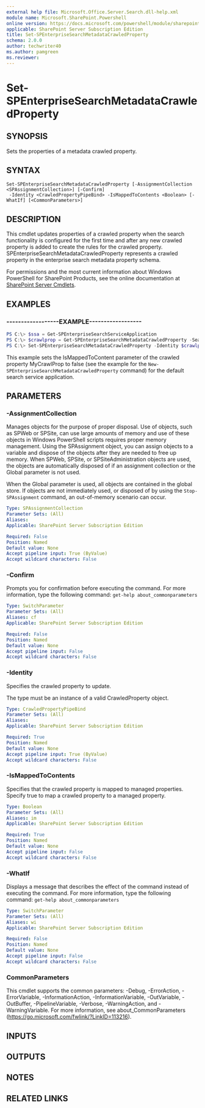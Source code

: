 ```yaml
---
external help file: Microsoft.Office.Server.Search.dll-help.xml
module name: Microsoft.SharePoint.Powershell
online version: https://docs.microsoft.com/powershell/module/sharepoint-server/set-spenterprisesearchmetadatacrawledproperty
applicable: SharePoint Server Subscription Edition
title: Set-SPEnterpriseSearchMetadataCrawledProperty
schema: 2.0.0
author: techwriter40
ms.author: pamgreen
ms.reviewer:
---
```


# Set-SPEnterpriseSearchMetadataCrawledProperty

## SYNOPSIS
Sets the properties of a metadata crawled property.


## SYNTAX

```
Set-SPEnterpriseSearchMetadataCrawledProperty [-AssignmentCollection <SPAssignmentCollection>] [-Confirm]
 -Identity <CrawledPropertyPipeBind> -IsMappedToContents <Boolean> [-WhatIf] [<CommonParameters>]
```

## DESCRIPTION
This cmdlet updates properties of a crawled property when the search functionality is configured for the first time and after any new crawled property is added to create the rules for the crawled property.
SPEnterpriseSearchMetadataCrawledProperty represents a crawled property in the enterprise search metadata property schema.

For permissions and the most current information about Windows PowerShell for SharePoint Products, see the online documentation at [SharePoint Server Cmdlets](https://docs.microsoft.com/powershell/sharepoint/sharepoint-server/sharepoint-server-cmdlets).


## EXAMPLES

### ------------------EXAMPLE------------------
```powershell
PS C:\> $ssa = Get-SPEnterpriseSearchServiceApplication
PS C:\> $crawlprop = Get-SPEnterpriseSearchMetadataCrawledProperty -SearchApplication $ssa -Name MyCrawlProp
PS C:\> Set-SPEnterpriseSearchMetadataCrawledProperty -Identity $crawlprop -IsMappedToContent $true
```

This example sets the IsMappedToContent parameter of the crawled property MyCrawlProp to false (see the example for the `New-SPEnterpriseSearchMetadataCrawledProperty` command) for the default search service application.


## PARAMETERS

### -AssignmentCollection
Manages objects for the purpose of proper disposal.
Use of objects, such as SPWeb or SPSite, can use large amounts of memory and use of these objects in Windows PowerShell scripts requires proper memory management.
Using the SPAssignment object, you can assign objects to a variable and dispose of the objects after they are needed to free up memory.
When SPWeb, SPSite, or SPSiteAdministration objects are used, the objects are automatically disposed of if an assignment collection or the Global parameter is not used.

When the Global parameter is used, all objects are contained in the global store.
If objects are not immediately used, or disposed of by using the `Stop-SPAssignment` command, an out-of-memory scenario can occur.


```yaml
Type: SPAssignmentCollection
Parameter Sets: (All)
Aliases: 
Applicable: SharePoint Server Subscription Edition

Required: False
Position: Named
Default value: None
Accept pipeline input: True (ByValue)
Accept wildcard characters: False
```

### -Confirm
Prompts you for confirmation before executing the command.
For more information, type the following command: `get-help about_commonparameters`


```yaml
Type: SwitchParameter
Parameter Sets: (All)
Aliases: cf
Applicable: SharePoint Server Subscription Edition

Required: False
Position: Named
Default value: None
Accept pipeline input: False
Accept wildcard characters: False
```

### -Identity
Specifies the crawled property to update.

The type must be an instance of a valid CrawledProperty object.


```yaml
Type: CrawledPropertyPipeBind
Parameter Sets: (All)
Aliases: 
Applicable: SharePoint Server Subscription Edition

Required: True
Position: Named
Default value: None
Accept pipeline input: True (ByValue)
Accept wildcard characters: False
```

### -IsMappedToContents
Specifies that the crawled property is mapped to managed properties.
Specify true to map a crawled property to a managed property.


```yaml
Type: Boolean
Parameter Sets: (All)
Aliases: im
Applicable: SharePoint Server Subscription Edition

Required: True
Position: Named
Default value: None
Accept pipeline input: False
Accept wildcard characters: False
```

### -WhatIf
Displays a message that describes the effect of the command instead of executing the command.
For more information, type the following command: `get-help about_commonparameters`


```yaml
Type: SwitchParameter
Parameter Sets: (All)
Aliases: wi
Applicable: SharePoint Server Subscription Edition

Required: False
Position: Named
Default value: None
Accept pipeline input: False
Accept wildcard characters: False
```

### CommonParameters
This cmdlet supports the common parameters: -Debug, -ErrorAction, -ErrorVariable, -InformationAction, -InformationVariable, -OutVariable, -OutBuffer, -PipelineVariable, -Verbose, -WarningAction, and -WarningVariable. For more information, see about_CommonParameters (https://go.microsoft.com/fwlink/?LinkID=113216).

## INPUTS

## OUTPUTS

## NOTES

## RELATED LINKS

